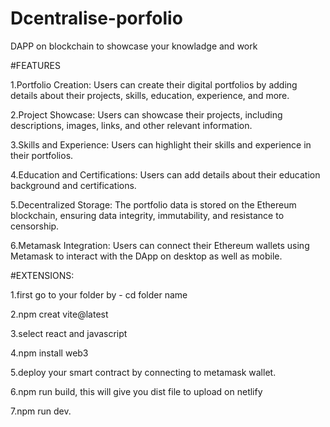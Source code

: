 # Dcentralise-porfolio
DAPP on blockchain to showcase your knowladge and work


#FEATURES

1.Portfolio Creation: Users can create their digital portfolios by adding details about their projects, skills, education, experience, and more.

2.Project Showcase: Users can showcase their projects, including descriptions, images, links, and other relevant information.

3.Skills and Experience: Users can highlight their skills and experience in their portfolios.

4.Education and Certifications: Users can add details about their education background and certifications.

5.Decentralized Storage: The portfolio data is stored on the Ethereum blockchain, ensuring data integrity, immutability, and resistance to censorship.

6.Metamask Integration: Users can connect their Ethereum wallets using Metamask to interact with the DApp on desktop as well as mobile.



#EXTENSIONS:

1.first go to your folder by - cd folder name

2.npm creat vite@latest

3.select react and javascript

4.npm install web3

5.deploy your smart contract by connecting to metamask wallet.

6.npm run build, this will give you dist file to upload on netlify

7.npm run dev.
